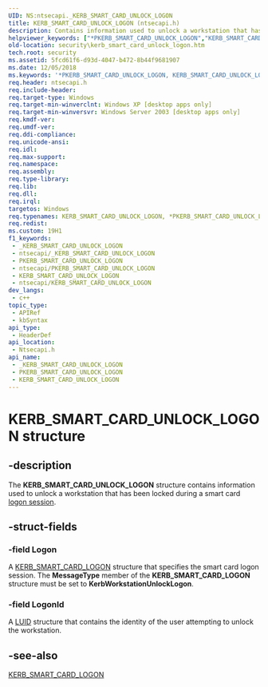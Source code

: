 ```yaml
---
UID: NS:ntsecapi._KERB_SMART_CARD_UNLOCK_LOGON
title: KERB_SMART_CARD_UNLOCK_LOGON (ntsecapi.h)
description: Contains information used to unlock a workstation that has been locked during a smart card logon session.
helpviewer_keywords: ["*PKERB_SMART_CARD_UNLOCK_LOGON","KERB_SMART_CARD_UNLOCK_LOGON","KERB_SMART_CARD_UNLOCK_LOGON structure [Security]","PKERB_SMART_CARD_UNLOCK_LOGON","PKERB_SMART_CARD_UNLOCK_LOGON structure pointer [Security]","ntsecapi/KERB_SMART_CARD_UNLOCK_LOGON","ntsecapi/PKERB_SMART_CARD_UNLOCK_LOGON","security.kerb_smart_card_unlock_logon"]
old-location: security\kerb_smart_card_unlock_logon.htm
tech.root: security
ms.assetid: 5fcd61f6-d93d-4047-b472-8b44f9681907
ms.date: 12/05/2018
ms.keywords: '*PKERB_SMART_CARD_UNLOCK_LOGON, KERB_SMART_CARD_UNLOCK_LOGON, KERB_SMART_CARD_UNLOCK_LOGON structure [Security], PKERB_SMART_CARD_UNLOCK_LOGON, PKERB_SMART_CARD_UNLOCK_LOGON structure pointer [Security], ntsecapi/KERB_SMART_CARD_UNLOCK_LOGON, ntsecapi/PKERB_SMART_CARD_UNLOCK_LOGON, security.kerb_smart_card_unlock_logon'
req.header: ntsecapi.h
req.include-header: 
req.target-type: Windows
req.target-min-winverclnt: Windows XP [desktop apps only]
req.target-min-winversvr: Windows Server 2003 [desktop apps only]
req.kmdf-ver: 
req.umdf-ver: 
req.ddi-compliance: 
req.unicode-ansi: 
req.idl: 
req.max-support: 
req.namespace: 
req.assembly: 
req.type-library: 
req.lib: 
req.dll: 
req.irql: 
targetos: Windows
req.typenames: KERB_SMART_CARD_UNLOCK_LOGON, *PKERB_SMART_CARD_UNLOCK_LOGON
req.redist: 
ms.custom: 19H1
f1_keywords:
 - _KERB_SMART_CARD_UNLOCK_LOGON
 - ntsecapi/_KERB_SMART_CARD_UNLOCK_LOGON
 - PKERB_SMART_CARD_UNLOCK_LOGON
 - ntsecapi/PKERB_SMART_CARD_UNLOCK_LOGON
 - KERB_SMART_CARD_UNLOCK_LOGON
 - ntsecapi/KERB_SMART_CARD_UNLOCK_LOGON
dev_langs:
 - c++
topic_type:
 - APIRef
 - kbSyntax
api_type:
 - HeaderDef
api_location:
 - Ntsecapi.h
api_name:
 - _KERB_SMART_CARD_UNLOCK_LOGON
 - PKERB_SMART_CARD_UNLOCK_LOGON
 - KERB_SMART_CARD_UNLOCK_LOGON
---
```


# KERB_SMART_CARD_UNLOCK_LOGON structure


## -description

The <b>KERB_SMART_CARD_UNLOCK_LOGON</b> structure contains information used to unlock a workstation that has been locked during a smart card <a href="/windows/desktop/SecGloss/l-gly">logon session</a>.

## -struct-fields

### -field Logon

A <a href="/windows/desktop/api/ntsecapi/ns-ntsecapi-kerb_smart_card_logon">KERB_SMART_CARD_LOGON</a> structure that specifies the smart card logon session. The <b>MessageType</b> member of the <b>KERB_SMART_CARD_LOGON</b> structure must be set to <b>KerbWorkstationUnlockLogon</b>.

### -field LogonId

A <a href="/windows/desktop/api/winnt/ns-winnt-luid">LUID</a> structure that contains the identity of the user attempting to unlock the workstation.

## -see-also

<a href="/windows/desktop/api/ntsecapi/ns-ntsecapi-kerb_smart_card_logon">KERB_SMART_CARD_LOGON</a>


